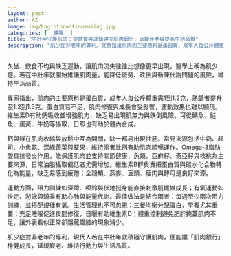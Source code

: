 ```yaml
---
layout: post
author: AI
image: img/Logintocontinueusing.jpg
categories: [ '健康' ]
title: "中壯年守護肌肉：從飲食與運動建立肌肉銀行，延緩衰老與提高生活品質"
description: "肌少症非老年的專利。文章指出肌肉的主要原料是蛋白質，成年人每公斤體重需1到1.2克，熟齡者提升至1.2到1.5克。蛋白質不足會影響肌肉修復與成長、影響運動效果。維生素D有助鈣吸收並增強肌力，來源包括鯖魚、鮭魚、蛋黃、牛奶，日照也促成體內合成。鈣與鎂在肌肉收縮與放鬆中互為開關，常見來源有牛奶、起司、小魚乾、深綠蔬菜與堅果，維持兩者比例有助肌肉順暢運作。Omega-3脂肪酸具抗發炎作用，能保護肌肉與關節健康，主要來源為魚類、亞麻籽、奇亞籽與核桃，日常油脂攝取偏低者尤需增加。維生素B群負責把蛋白質與碳水化合物轉化為能量，良好來源包含全穀類、燕麥、豆類、瘦肉與酵母。運動方面，阻力訓練如深蹲、啞鈴與伏地挺身能刺激肌纖維成長；有氧運動如快走、游泳與騎乘有助心肺與代謝。最佳做法結合兩者：每週至少兩次阻力訓練，並搭配規律有氧。生活管理方面，三餐均衡分配蛋白，早餐尤其重要；充足睡眠促進夜間修復，日曬有助維生素D；體重控制避免肥胖掩蓋肌肉不足，讓外表看似正常卻隱藏風險的現象減少。肌少症並非老年的專利，現代人若在中壯年就積極守護肌肉，便能讓「肌肉銀行」穩健成長，延緩衰老、維持行動力與生活品質。"
---
```

久坐、飲食不均與缺乏運動，讓肌肉流失往往比想像更早出現，醫學上稱為肌少症。若在中壯年就開始維護肌肉量，能降低疲勞、跌倒與新陳代謝問題的風險，維持生活品質。

專家指出，肌肉的主要原料是蛋白質，成年人每公斤體重需1到1.2克，熟齡者提升至1.2到1.5克。蛋白質若不足，肌肉修復與成長會受影響，運動效果也難以顯現。維生素D有助鈣吸收並增強肌力，缺乏易出現肌無力與跌倒風險。可從鯖魚、鮭魚、蛋黃、牛奶等攝取，日照也有助於體內合成。

鈣與鎂在肌肉收縮與放鬆中互為開關，缺一都易出現抽筋。常見來源包括牛奶、起司、小魚乾、深綠蔬菜與堅果，維持兩者比例有助肌肉順暢運作。Omega-3脂肪酸具抗發炎作用，能保護肌肉並支持關節健康，魚類、亞麻籽、奇亞籽與核桃為主要來源，日常油脂攝取偏低者尤需增加。維生素B群負責把蛋白質與碳水化合物轉化為能量，缺乏易感到疲倦；全穀類、燕麥、豆類、瘦肉與酵母是良好來源。

運動方面，阻力訓練如深蹲、啞鈴與伏地挺身能直接刺激肌纖維成長；有氧運動如快走、游泳與騎乘有助心肺與能量代謝。最佳做法是結合兩者：每週至少兩次阻力訓練，並搭配規律有氧。生活管理也不可忽視：三餐均衡分配蛋白，早餐尤其重要；充足睡眠促進夜間修復，日曬有助維生素D；體重控制避免肥胖掩蓋肌肉不足，讓外表看似正常卻隱藏風險的現象減少。

肌少症並非老年的專利，現代人若在中壯年就積極守護肌肉，便能讓「肌肉銀行」穩健成長，延緩衰老、維持行動力與生活品質。
